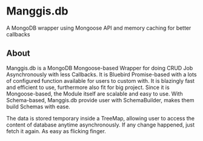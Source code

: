 <!-- markdownlint-disable-->
# Manggis.db
A MongoDB wrapper using Mongoose API and memory caching for better callbacks

## About
Manggis.db is a MongoDB Mongoose-based Wrapper for doing CRUD Job Asynchronously with less Callbacks. It is Bluebird Promise-based with a lots of configured function available for users to custom with. It is blazingly fast and efficient to use, furthermore also fit for big project. Since it is Mongoose-based, the Module itself are scalable and easy to use. With Schema-based, Manggis.db provide user with SchemaBuilder, makes them build Schemas with ease. 

The data is stored temporary inside a TreeMap, allowing user to access the content of database anytime asynchronously. If any change happened, just fetch it again. As easy as flicking finger.